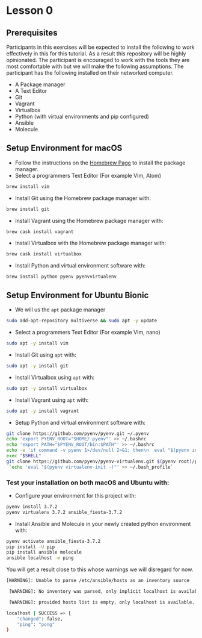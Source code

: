 # Lesson 0

## Prerequisites

Participants in this exercises will be expected to install the following to work
effectively in this for this tutorial. As a result this repository will be
highly opinionated. The participant is encouraged to work with the tools they
are most comfortable with but we will make the following assumptions. The
participant has the following installed on their networked computer.

* A Package manager
* A Text Editor
* Git
* Vagrant
* Virtualbox
* Python (with virtual environments and pip configured)
* Ansible
* Molecule

## Setup Environment for macOS

* Follow the instructions on the [Homebrew Page](https://brew.sh/) to install
  the package manager.
* Select a programmers Text Editor (For example VIm, Atom)
```bash
brew install vim
```
* Install Git using the Homebrew package manager with:
```bash
brew install git
```
* Install Vagrant using the Homebrew package manager with:
```bash
brew cask install vagrant
```
* Install Virtualbox with the Homebrew package manager with:
```bash
brew cask install virtualbox
```
* Install Python and virtual environment software with:
```
brew install python pyenv pyenvvirtualenv
```

## Setup Environment for Ubuntu Bionic

* We will us the `apt` package manager
```bash
sudo add-apt-repository multiverse && sudo apt -y update
```
* Select a programmers Text Editor (For example VIm, nano)
```bash
sudo apt -y install vim
```
* Install Git using `apt` with:
```bash
sudo apt -y install git
```
* Install Virtualbox using `apt` with:
```bash
sudo apt -y install virtualbox
```
* Install Vagrant using `apt` with:
```bash
sudo apt -y install vagrant
```
* Setup Python and virtual environment software with:
```bash
git clone https://github.com/pyenv/pyenv.git ~/.pyenv
echo 'export PYENV_ROOT="$HOME/.pyenv"' >> ~/.bashrc
echo 'export PATH="$PYENV_ROOT/bin:$PATH"' >> ~/.bashrc
echo -e 'if command -v pyenv 1>/dev/null 2>&1; then\n  eval "$(pyenv init -)"\nfi' >> ~/.bashrc
exec "$SHELL"
git clone https://github.com/pyenv/pyenv-virtualenv.git $(pyenv root)/plugins/pyenv-virtualenv
 `echo 'eval "$(pyenv virtualenv-init -)"' >> ~/.bash_profile`
```

### Test your installation on both macOS and Ubuntu with:

* Configure your environment for this project with:
```bash
pyenv install 3.7.2
pyenv virtualenv 3.7.2 ansible_fiesta-3.7.2
```
* Install Ansible and Molecule in your newly created python environment with:
```bash
pyenv activate ansible_fiesta-3.7.2
pip install -U pip
pip install ansible molecule
ansible localhost -m ping
```

You will get a result close to this whose warnings we will disregard for now.

```bash
[WARNING]: Unable to parse /etc/ansible/hosts as an inventory source

 [WARNING]: No inventory was parsed, only implicit localhost is available

 [WARNING]: provided hosts list is empty, only localhost is available. Note that the implicit localhost does not match 'all'

localhost | SUCCESS => {
    "changed": false,
    "ping": "pong"
}
```
